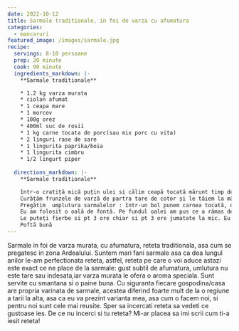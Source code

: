 ```yaml
---
date: 2022-10-12
title: Sarmale traditionale, in foi de varza cu afumatura
categories:
  - mancaruri
featured_image: /images/sarmale.jpg
recipe:
  servings: 8-10 persoane
  prep: 20 minute
  cook: 90 minute
  ingredients_markdown: |-
    **Sarmale traditionale**

    * 1.2 kg varza murata
    * ciolan afumat
    * 1 ceapa mare
    * 1 morcov
    * 100g orez
    * 400ml suc de rosii
    * 1 kg carne tocata de porc(sau mix porc cu vita)
    * 2 linguri rase de sare
    * 1 lingurita paprika/boia
    * 1 lingurita cimbru
    * 1/2 lingurt piper
    
  directions_markdown: |-
    **Sarmale traditionale**

    într-o cratiță mică puțin ulei si călim ceapă tocată mărunt timp de 5 minute, adăugăm paprika, orezul și puțină apă. Luam de pe foc.
    Curățăm frunzele de varză de partra tare de cotor și le tăiem la mărimea dorită. 
    Pregătim  umplutura sarmalelor : într-un bol punem carnea tocată, orezul cu ceapa, morcovul ras, sarea, piperul, cimbrul si amestecăm  bine adăugând câte puțină apă  până facem o pastă ( în acest fel sarmalele nu vor fi dense). apoi umplem fiecare foaie de varză. Le punem pe un platou.
    Eu am folosit o oală de fontă. Pe fundul oalei am pus ce a rămas de la curățarea foilor si frunzele rămase pe care am tocat din ele și puțin cimbru. Apoi am pus ciolanul afunat( e fără os al meu). De jur împrejur am plădit sarmalele, deasupra mai punem puțin cimbru și turnăm sosul de roșii  completând cu apa până aproape acoperim sarmalele. Acoperim cu foi de varză, acoperim oala si fierbem sarmalele( din momentil în  care a început sa fiarbă) pentru 2 ore si jumătate. Pt o jumatate de oră le fierbem cu capătul într-o parte pentru a scadea din apă.  
    Le puteți fierbe si pt 3 ore chiar si pt 3 ore jumatate la mic. Eu deobicei le fierb pentru 2 ore azi, iar mâine le mai fierb 1 ore jumătate. E un truc ce l-am învățat de la un bucătar,  ce zicea că cele mai bune sarmale sunt fierte de 2 ori( și mie îmi  plac foarte mult asa) 
    Poftă bună
---
```

  Sarmale in foi de varza murata, cu afumatura, reteta traditionala, asa cum se pregatesc in zona Ardealului. 
  Suntem mari fani sarmale asa ca dea lungul anilor le-am perfectionata reteta, astfel, reteta pe care o voi aduce astazi este exact ce ne place de la sarmale: gust subtil de afumatura, umlutura nu este tare sau indesata,iar varza murata le ofera o aroma speciala.
  Sunt servite cu smantana si o paine buna.
  Cu siguranta fiecare gospodina/casa are propria varinata de sarmale, acestea diferind foarte mult de la o regiune a tarii la alta, asa ca eu va prezint varianta mea, asa cum o facem noi, si pentru noi sunt cele mai reusite. Sper sa incercati reteta sa vedeti ce gustoase ies.
  De ce nu incerci si tu reteta? Mi-ar placea sa imi scrii cum ti-a iesit reteta!